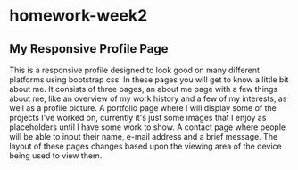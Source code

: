 # homework-week2

## My Responsive Profile Page

This is a responsive profile designed to look good on many different platforms using bootstrap css. In these pages you will get to know a little bit about me. It consists of three pages, an about me page with a few things about me, like an overview of my work history and a few of my interests, as well as a profile picture. A portfolio page where I will display some of the projects I've worked on, currently it's just some images that I enjoy as placeholders until I have some work to show. A contact page where people will be able to input their name, e-mail address and a brief message. The layout of these pages changes based upon the viewing area of the device being used to view them.

